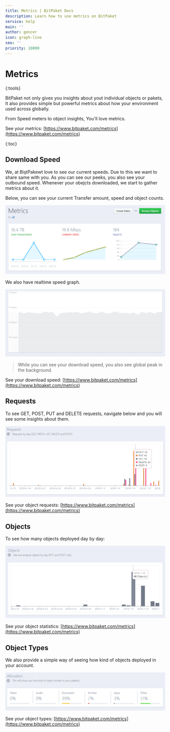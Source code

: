 ```yaml
---
title: Metrics | BitPaket Docs
description: Learn how to use metrics on BitPaket
service: help
main: ''
author: gencer
icon: graph-line
seo: ''
priority: 10000
---
```


# Metrics
{:tools}

BitPaket not only gives you insights about yout individual objects or pakets, It also provides simple but powerful metrics about how your environment used across globally.

From Speed meters to object insights, You'll love metrics.

See your metrics: [https://www.bitpaket.com/metrics](https://www.bitpaket.com/metrics)

{:toc}

## Download Speed

We, at BiştPakewt love to see our current speeds. Due to this we want to share same with you. As you can see our peeks, you also see your outbound speed. Whenever your obejcts downloaded, we start to gather metrics about it.

Below, you can see your current Transfer amount, speed and object counts.

![metrics](./images/metrics_head.png)

We also have realtime speed graph.

![peak_gif](./images/peak.gif)

> While you can see your download speed, you also see global peak in the background.

See your download speed: [https://www.bitpaket.com/metrics](https://www.bitpaket.com/metrics)

## Requests

To see GET, POST, PUT and DELETE requests, navigate below and you will see some insights about them.

![metric_requests](./images/metric_requests.png)

See your object requests: [https://www.bitpaket.com/metrics](https://www.bitpaket.com/metrics)

## Objects

To see how many objects deployed day by day:

![metric_objects](./images/metric_objects.png)

See your object statistics: [https://www.bitpaket.com/metrics](https://www.bitpaket.com/metrics)

## Object Types

We also provide a simple way of seeing how kind of objects deployed in your account.

![metric_objects](./images/metric_types.png)

See your object types: [https://www.bitpaket.com/metrics](https://www.bitpaket.com/metrics)